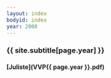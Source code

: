 ```yaml
---
layout: index
bodyid: index
year: 2008
---
```


### {{ site.subtitle[page.year] }}

#### [Juliste](VVP{{ page.year }}.pdf)
